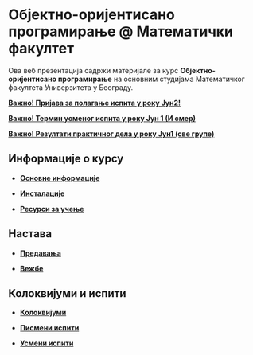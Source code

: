 # Објектно-оријентисано програмирање @ Математички факултет

Ова веб презентација садржи материјале за курс **Објектно-оријентисано програмирање** на основним студијама Математичког факултета Универзитета у Београду.

**[Важно! Пријава за полагање испита у року Јун2!](/pismeni-ispiti/info/README.md)**

**[Важно! Термин усменог испита у року Јун 1 (И смер)](/usmeni-ispiti/info/README.md)**

**[Важно! Резултати практичног дела у року Јун1 (све групе)](/pismeni-ispiti/info/README.md)**

<!-- **[Важно! Распоред студената по групама и учионицама у року Јун1!](/pismeni-ispiti/info/README.md)** -->

<!-- **[Важно! Пријава за полагање испита у року Јун1!](/pismeni-ispiti/info/README.md)** -->

<!-- **[Важно! Страница посвећена часовима вежби уживо!](/vezbe/info/README.md)** -->

<!-- **[Важно! Страница посвећена часовима предавања уживо!](/predavanja/info/README.md)** -->

<!-- **[Важно! Вежбе ће бити реализована преко система за учење на даљину!](/vezbe/info/README.md)** -->

<!-- **[Важно! Надокнада вежби за групу 2РЛ1А, 10. и 11. март 2020.](/vezbe/info/README.md)** -->

<!-- **[Важно! Промена термина вежби за групу 2РЛ1Б, 11. март 2020.](/vezbe/info/README.md)** -->

<!-- **[Важно! Отказана предавања за 2. март 2020.](/predavanja/info/README.md)** -->

## Информације о курсу

* **[Основне информације](/informacije/README.md)**

* **[Инсталације](/INSTALACIJE.md)**

* **[Ресурси за учење](/RESURSI-ZA-UCENJE.md)**

## Настава

* **[Предавања](/predavanja/README.md)**

* **[Вежбе](/vezbe/README.md)**

## Колоквијуми и испити

* **[Колоквијуми](/kolokvijumi/README.md)**

* **[Писмени испити](/pismeni-ispiti/README.md)**

* **[Усмени испити](/usmeni-ispiti/README.md)**
